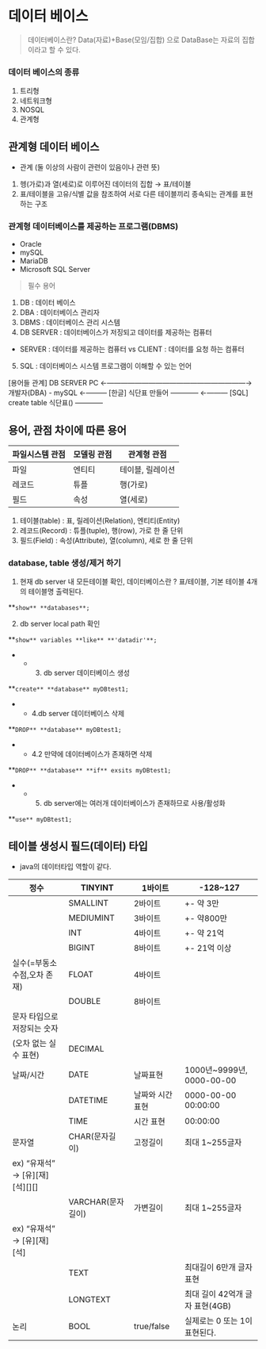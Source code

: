 # 데이터 베이스

> 데이터베이스란?
Data(자료)+Base(모임/집합) 으로 DataBase는 자료의 집합이라고 할 수 있다.
> 

### 데이터 베이스의 종류

1. 트리형
2. 네트워크형
3. NOSQL
4. 관계형

## 관계형 데이터 베이스

- 관계 (둘 이상의 사람이 관련이 있음이나 관련 뜻)
1. 헹(가로)과 열(세로)로 이루어진 데이터의 집합 → 표/테이블
2. 표/테이블을 고유/식별 값을 참조하여 서로 다른 테이블끼리 종속되는 관계를 표현하는 구조

### 관계형 데이터베이스를 제공하는 프로그램(DBMS)

- Oracle
- mySQL
- MariaDB
- Microsoft SQL Server

> 필수 용어
1. DB : 데이터 베이스
2. DBA : 데이터베이스 관리자
3. DBMS : 데이터베이스 관리 시스템
4. DB SERVER : 데이터베이스가 저징되고 데이터를 제공하는 컴퓨터
  - SERVER : 데이터를 제공하는 컴퓨터 vs CLIENT : 데이터를 요청 하는 컴퓨터
5. SQL : 데이터베이스 시스템 프로그램이 이해할 수 있는 언어

[용어들 관계]
DB SERVER PC ←————————————————————→ 개발자(DBA)
     - mySQL
    ←——— [한글] 식단표 만들어 ————
    ←——— [SQL] create table 식단표() ————
> 

## 용어, 관점 차이에 따른 용어

| 파일시스템 관점 | 모델링 관점 | 관계형 관점 |
| --- | --- | --- |
| 파일 | 엔티티 | 테이블, 릴레이션 |
| 레코드 | 튜플 | 행(가로) |
| 필드 | 속성 | 열(세로) |
1. 테이블(table) : 표, 릴레이션(Relation), 엔티티(Entity)
2. 레코드(Record) : 튜플(tuple), 행(row), 가로 한 줄 단위
3. 필드(Field) : 속성(Attribute), 열(column), 세로 한 줄 단위

### database, table 생성/제거 하기

1. 현재 db server 내 모든테이블 확인, 데이터베이스란 ? 표/테이블, 기본 테이블 4개의 테이블명 출력된다.

**`show** **databases**;`

2. db server local path 확인

**`show** variables **like** **'datadir'**;`

- - 3. db server 데이터베이스 생성

**`create** **database** myDBtest1;`

- - 4.db server 데이터베이스 삭제

**`DROP** **database** myDBtest1;`

- - 4.2 만약에 데이터베이스가 존재하면 삭제

**`DROP** **database** **if** exsits myDBtest1;`

- - 5. db server에는 여러개 데이터베이스가 존재하므로 사용/활성화

**`use** myDBtest1;`

## 테이블 생성시 필드(데이터) 타입

- java의 데이터타입 역할이 같다.

| 정수 | TINYINT | 1바이트 | -128~127 |
| --- | --- | --- | --- |
|  | SMALLINT | 2바이트 | +- 약 3만 |
|  | MEDIUMINT | 3바이트 | +- 약800만 |
|  | INT | 4바이트 | +- 약 21억 |
|  | BIGINT | 8바이트 | +- 21억 이상 |
| 실수(=부동소수점,오차 존재) | FLOAT | 4바이트 |  |
|  | DOUBLE | 8바이트 |  |
| 문자 타입으로 저장되는 숫자
(오차 없는 실수 표현) | DECIMAL |  |  |
| 날짜/시간 | DATE | 날짜표현 | 1000년~9999년, 0000-00-00 |
|  | DATETIME | 날짜와 시간 표현 | 0000-00-00 00:00:00 |
|  | TIME | 시간 표현 | 00:00:00 |
| 문자열 | CHAR(문자길이) | 고정길이 | 최대 1~255글자
ex) “유재석” → [유][재][석][][] |
|  | VARCHAR(문자길이) | 가변길이 | 최대 1~255글자
ex) “유재석” → [유][재][석] |
|  | TEXT |  | 최대길이 6만개 글자 표현 |
|  | LONGTEXT |  | 최대 길이 42억개 글자 표현(4GB) |
| 논리 | BOOL | true/false | 실제로는 0 또는 1이 표현된다. |